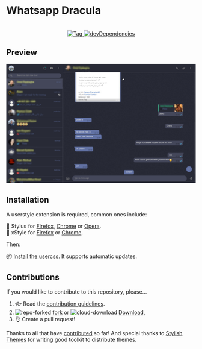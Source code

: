 # Whatsapp Dracula
<p align="center">
  <br>
  <a href="https://github.com/0xc0d3d00d/whatsapp-dracula/tags">
    <img src="https://img.shields.io/github/tag/0xc0d3d00d/whatsapp-dracula.svg?label=tag" alt="Tag">
  </a>
  <a href="https://david-dm.org/0xc0d3d00d/whatsapp-dracula?type=dev">
    <img src="https://img.shields.io/david/dev/0xc0d3d00d/whatsapp-dracula.svg?label=%20devDependencies%20" alt="devDependencies">
  </a>
</p>

## Preview
![Quora Dark preview](images/after.png)

## Installation
A userstyle extension is required, common ones include:

🎨 Stylus for [Firefox](https://addons.mozilla.org/en-US/firefox/addon/styl-us/), [Chrome](https://chrome.google.com/webstore/detail/stylus/clngdbkpkpeebahjckkjfobafhncgmne) or [Opera](https://addons.opera.com/en-gb/extensions/details/stylus/).<br>
🎨 xStyle for [Firefox](https://addons.mozilla.org/firefox/addon/xstyle/) or [Chrome](https://chrome.google.com/webstore/detail/xstyle/hncgkmhphmncjohllpoleelnibpmccpj).

Then:

📦 [Install the usercss](https://github.com/0xc0d3d00d/whatsapp-dracula/raw/master/whatsapp-dracula.css). It supports automatic updates.<br>

## Contributions

If you would like to contribute to this repository, please...

1. 👓 Read the [contribution guidelines](CONTRIBUTING.md).
2. ![repo-forked](https://user-images.githubusercontent.com/136959/42383736-c4cb0db8-80fd-11e8-91ca-12bae108bccc.png) [fork](https://github.com/0xc0d3d00d/whatsapp-dracula/fork) or ![cloud-download](https://user-images.githubusercontent.com/136959/42401932-9ee9cae0-813d-11e8-8691-16e29a85d3b9.png)
[Download](https://github.com/0xc0d3d00d/whatsapp-dracula/archive/master.zip),
3. 👌 Create a pull request!

Thanks to all that have [contributed](AUTHORS) so far!
And special thanks to [Stylish Themes](https://github.com/StylishThemes) for writing good toolkit to distribute themes.
